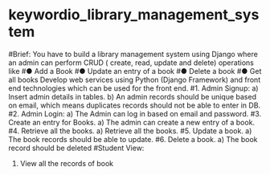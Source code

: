# keywordio_library_management_system


#Brief:
You have to build a library management system using Django where an admin can
perform CRUD ( create, read, update and delete) operations like
#● Add a Book
#● Update an entry of a book
#● Delete a book
#● Get all books
Develop web services using Python (Django Framework)
and front end technologies which can be used for the front end.
#1. Admin Signup:
  a) Insert admin details in tables.
  b) An admin records should be unique based on email, which means duplicates records should not be able to enter in DB.
#2. Admin Login:
  a) The Admin can log in based on email and password.
#3. Create an entry for Books.
  a) The admin can create a new entry of a book.
#4. Retrieve all the books.
  a) Retrieve all the books.
#5. Update a book.
  a) The book records should be able to update.
#6. Delete a book.
  a) The book record should be deleted
#Student View:
  1. View all the records of book
